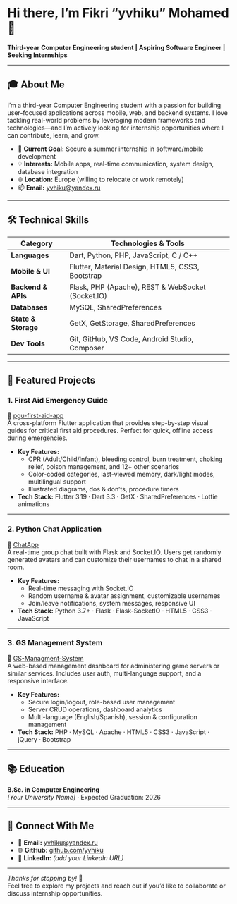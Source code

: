 # Hi there, I’m Fikri “yvhiku” Mohamed 👋

**Third-year Computer Engineering student | Aspiring Software Engineer | Seeking Internships**

---

## 🎓 About Me
I’m a third-year Computer Engineering student with a passion for building user-focused applications across mobile, web, and backend systems. I love tackling real-world problems by leveraging modern frameworks and technologies—and I’m actively looking for internship opportunities where I can contribute, learn, and grow.

- 🎯 **Current Goal:** Secure a summer internship in software/mobile development  
- 💡 **Interests:** Mobile apps, real-time communication, system design, database integration  
- 🌐 **Location:** Europe (willing to relocate or work remotely)  
- 📫 **Email:** yvhiku@yandex.ru  

---

## 🛠️ Technical Skills

| Category             | Technologies & Tools                              |
| -------------------- | -------------------------------------------------- |
| **Languages**        | Dart, Python, PHP, JavaScript, C / C++             |
| **Mobile & UI**      | Flutter, Material Design, HTML5, CSS3, Bootstrap   |
| **Backend & APIs**   | Flask, PHP (Apache), REST & WebSocket (Socket.IO)  |
| **Databases**        | MySQL, SharedPreferences                           |
| **State & Storage**  | GetX, GetStorage, SharedPreferences                |
| **Dev Tools**        | Git, GitHub, VS Code, Android Studio, Composer     |

---

## 🚀 Featured Projects

### 1. First Aid Emergency Guide  
🔗 [pgu-first-aid-app](https://github.com/yvhiku/pgu-first-aid-app)  
A cross-platform Flutter application that provides step-by-step visual guides for critical first aid procedures. Perfect for quick, offline access during emergencies.

- **Key Features:**  
  - CPR (Adult/Child/Infant), bleeding control, burn treatment, choking relief, poison management, and 12+ other scenarios  
  - Color-coded categories, last-viewed memory, dark/light modes, multilingual support  
  - Illustrated diagrams, dos & don’ts, procedure timers  
- **Tech Stack:** Flutter 3.19 · Dart 3.3 · GetX · SharedPreferences · Lottie animations  

---

### 2. Python Chat Application  
🔗 [ChatApp](https://github.com/yvhiku/ChatApp)  
A real-time group chat built with Flask and Socket.IO. Users get randomly generated avatars and can customize their usernames to chat in a shared room.

- **Key Features:**  
  - Real-time messaging with Socket.IO  
  - Random username & avatar assignment, customizable usernames  
  - Join/leave notifications, system messages, responsive UI  
- **Tech Stack:** Python 3.7+ · Flask · Flask-SocketIO · HTML5 · CSS3 · JavaScript  

---

### 3. GS Management System  
🔗 [GS-Managment-System](https://github.com/yvhiku/GS-Managment-System)  
A web-based management dashboard for administering game servers or similar services. Includes user auth, multi-language support, and a responsive interface.

- **Key Features:**  
  - Secure login/logout, role-based user management  
  - Server CRUD operations, dashboard analytics  
  - Multi-language (English/Spanish), session & configuration management  
- **Tech Stack:** PHP · MySQL · Apache · HTML5 · CSS3 · JavaScript · jQuery · Bootstrap  

---

## 📚 Education
**B.Sc. in Computer Engineering**  
_[Your University Name]_ · Expected Graduation: 2026

---

## 🔗 Connect With Me
- 📧 **Email:** yvhiku@yandex.ru  
- 🌐 **GitHub:** [github.com/yvhiku](https://github.com/yvhiku)  
- 💼 **LinkedIn:** _(add your LinkedIn URL)_  

---

_Thanks for stopping by!_ 🚀  
Feel free to explore my projects and reach out if you’d like to collaborate or discuss internship opportunities.
